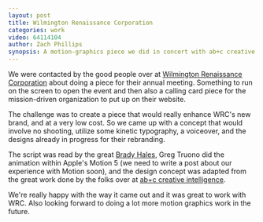 ```yaml
---
layout: post
title: Wilmington Renaissance Corporation
categories: work
video: 64114104
author: Zach Phillips
synopsis: A motion-graphics piece we did in concert with ab+c creative intelligence about an organization working hard, and succeeding, to revitalize our fair city
---
```


We were contacted by the good people over at [Wilmington Renaissance Corporation](http://bigideaswilmington.com) about doing a piece for their annual meeting. Something to run on the screen to open the event and then also a calling card piece for the mission-driven organization to put up on their website.

The challenge was to create a piece that would really enhance WRC's new brand, and at a very low cost. So we came up with a concept that would involve no shooting, utilize some kinetic typography, a voiceover, and the designs already in progress for their rebranding.

The script was read by the great [Brady Hales](http://bradyhales.com/), Greg Truono did the animation within Apple's Motion 5 (we need to write a post about our experience with Motion soon), and the design concept was adapted from the great work done by the folks over at [ab+c creative intelligence](http://a-b-c.com).

We're really happy with the way it came out and it was great to work with WRC. Also looking forward to doing a lot more motion graphics work in the future.
